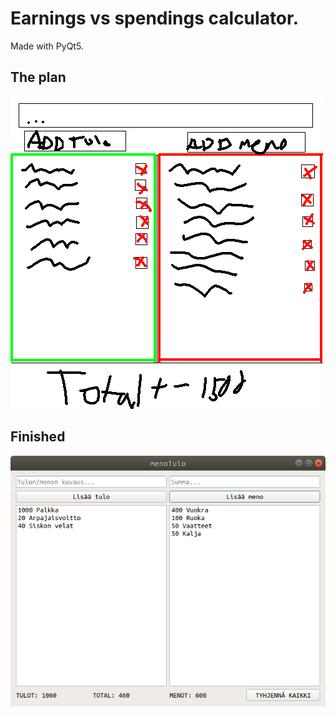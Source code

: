 # Earnings vs spendings calculator.

Made with PyQt5.


## The plan
![Plan](suunnitelma.png)


## Finished
![Finished](tulotMenotKuva.png)
